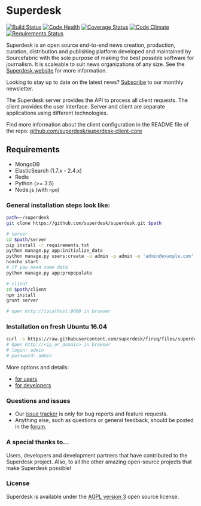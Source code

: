# Superdesk
[![Build Status](https://travis-ci.org/superdesk/superdesk.png?branch=master)](https://travis-ci.org/superdesk/superdesk)
[![Code Health](https://landscape.io/github/superdesk/superdesk/master/landscape.svg?style=flat)](https://landscape.io/github/superdesk/superdesk/master)
[![Coverage Status](https://coveralls.io/repos/superdesk/superdesk/badge.svg)](https://coveralls.io/r/superdesk/superdesk)
[![Code Climate](https://codeclimate.com/github/superdesk/superdesk/badges/gpa.svg)](https://codeclimate.com/github/superdesk/superdesk)
[![Requirements Status](https://requires.io/github/superdesk/superdesk/requirements.svg?branch=master)](https://requires.io/github/superdesk/superdesk/requirements/?branch=master)

Superdesk is an open source end-to-end news creation, production, curation,
distribution and publishing platform developed and maintained by Sourcefabric
with the sole purpose of making the best possible software for journalism. It
is scaleable to suit news organizations of any size. See the [Superdesk website](http://www.superdesk.org) for more information.

Looking to stay up to date on the latest news? [Subscribe](http://eepurl.com/bClQlD) to our monthly newsletter.

The Superdesk server provides the API to process all client requests. The client
provides the user interface. Server and client are separate applications using
different technologies.

Find more information about the client configuration in the README file of the repo:
[github.com/superdesk/superdesk-client-core](https://github.com/superdesk/superdesk-client-core)

## Requirements
 * MongoDB
 * ElasticSearch (1.7.x - 2.4.x)
 * Redis
 * Python (>= 3.5)
 * Node.js (with `npm`)

### General installation steps look like:
```sh
path=~/superdesk
git clone https://github.com/superdesk/superdesk.git $path

# server
cd $path/server
pip install -r requirements.txt
python manage.py app:initialize_data
python manage.py users:create -u admin -p admin -e 'admin@example.com' --admin
honcho start
# if you need some data
python manage.py app:prepopulate

# client
cd $path/client
npm install
grunt server

# open http://localhost:9000 in browser
```

### Installation on fresh Ubuntu 16.04

```sh
curl -s https://raw.githubusercontent.com/superdesk/fireq/files/superdesk/install | sudo bash
# Open http://<ip_or_domain> in browser
# login: admin
# password: admin
```
More options and details:
- [for users](https://github.com/superdesk/fireq/tree/files/superdesk)
- [for developers](https://github.com/superdesk/fireq/tree/files/superdesk#development)

### Questions and issues

- Our [issue tracker](https://dev.sourcefabric.org/projects/SD) is only for bug reports and feature requests.
- Anything else, such as questions or general feedback, should be posted in the [forum](https://forum.sourcefabric.org/categories/superdesk-dev).

### A special thanks to...

Users, developers and development partners that have contributed to the Superdesk project. Also, to all the other amazing open-source projects that make Superdesk possible!

### License

Superdesk is available under the [AGPL version 3](https://www.gnu.org/licenses/agpl-3.0.html) open source license.
